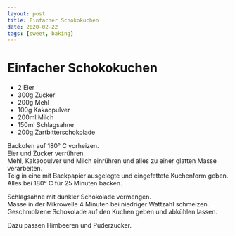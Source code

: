 ```yaml
---
layout: post
title: Einfacher Schokokuchen
date: 2020-02-22
tags: [sweet, baking]
---
```

# Einfacher Schokokuchen

- 2 Eier
- 300g Zucker
- 200g Mehl
- 100g Kakaopulver
- 200ml Milch
- 150ml Schlagsahne
- 200g Zartbitterschokolade

Backofen auf 180° C vorheizen.  
Eier und Zucker verrühren.  
Mehl, Kakaopulver und Milch einrühren und alles zu einer glatten Masse verarbeiten.  
Teig in eine mit Backpapier ausgelegte und eingefettete Kuchenform geben.  
Alles bei 180° C für 25 Minuten backen.  

Schlagsahne mit dunkler Schokolade vermengen.  
Masse in der Mikrowelle 4 Minuten bei niedriger Wattzahl schmelzen.  
Geschmolzene Schokolade auf den Kuchen geben und abkühlen lassen.  
  
Dazu passen Himbeeren und Puderzucker.  
